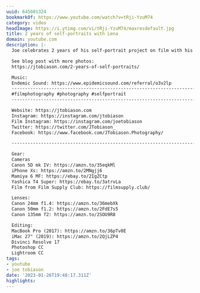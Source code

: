 ```yaml
---
uuid: 645601324
bookmarkOf: https://www.youtube.com/watch?v=tRji-YzuM74
category: video
headImage: https://i.ytimg.com/vi/tRji-YzuM74/maxresdefault.jpg
title: 2 years of self-portraits with Lena
domain: youtube.com
description: |-
  Joe celebrates 2 years of his self-portrait project on film with his daughter Lena. They talk about the project, but also work together to make one photo (while having COVID-19) about rockets and going to the moon.

  See blog post with more photos:
  https://jtobiason.com/2-years-of-self-portraits/

  Music:
  Endemic Sound: https://www.epidemicsound.com/referral/o3v2lp
  -------------------------------------------------------------------------------------------
  #filmphotography #photography #selfportrait
  -------------------------------------------------------------------------------------------

  Website: https://jtobiason.com
  Instagram: https://instagram.com/jtobiason
  Film Instagram: https://instagram.com/joetobiason
  Twitter: https://twitter.com/JTobiason_
  Facebook: https://www.facebook.com/JTobiason.Photography/

  -------------------------------------------------------------------------------------------

  Gear:
  Cameras
  Canon 5D mk IV: https://amzn.to/35eqkMl
  iPhone Xs: https://amzn.to/2MNgjj6
  Mamiya 6 MF: https://ebay.to/2IgZCtp
  Yashica T4 Super: https://ebay.to/3atrvLa
  Film from Film Supply Club: https://filmsupply.club/

  Lenses:
  Canon 24mm f1.4: https://amzn.to/36mebXk
  Canon 50mm f1.2: https://amzn.to/2FdE7s5
  Canon 135mm f2: https://amzn.to/2SOU9R8

  Editing:
  MacBook Pro (2017): https://amzn.to/36pTv0E
  iMac 27" (2019): https://amzn.to/2QjLZP4
  Divinci Resolve 17
  Photoshop CC
  Lightroom CC
tags:
- youtube
- joe tobiason
date: '2023-01-26T19:48:17.311Z'
highlights: 
---
```



